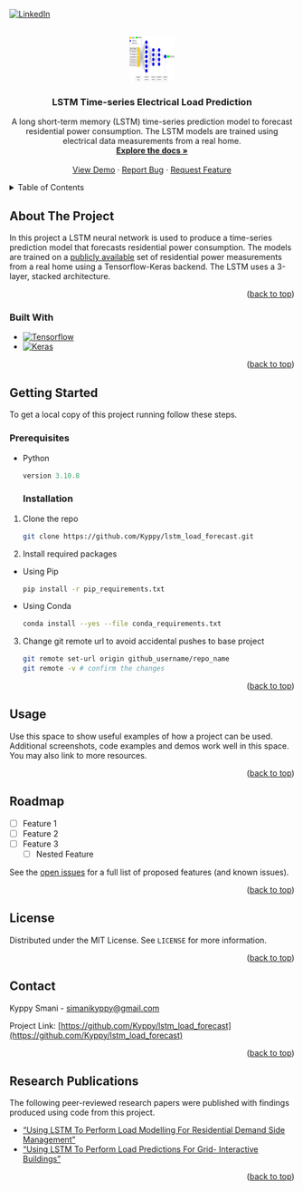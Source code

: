 <!-- PROJECT SHIELDS -->
<!--
*** I'm using markdown "reference style" links for readability.
*** Reference links are enclosed in brackets [ ] instead of parentheses ( ).
*** See the bottom of this document for the declaration of the reference variables
*** for contributors-url, forks-url, etc. This is an optional, concise syntax you may use.
*** https://www.markdownguide.org/basic-syntax/#reference-style-links
-->
[![LinkedIn][linkedin-shield]][linkedin-url]

<!-- PROJECT LOGO -->
<br />
<div align="center">
  <a href="https://github.com/Kyppy/lstm_load_forecast">
    <img src="images/logo.png" alt="Logo" width="80" height="80">
  </a>
  
<h3 align="center">LSTM Time-series Electrical Load Prediction</h3>

  <p align="center">
    A long short-term memory (LSTM) time-series prediction model to forecast residential power consumption. The LSTM models are trained using electrical data measurements from a real home.
    <br />
    <a href="https://github.com/Kyppy/lstm_load_forecast"><strong>Explore the docs »</strong></a>
    <br />
    <br />
    <a href="https://github.com/Kyppy/lstm_load_forecast">View Demo</a>
    ·
    <a href="https://github.com/Kyppy/lstm_load_forecast/issues/new?labels=bug&template=bug-report---.md">Report Bug</a>
    ·
    <a href="https://github.com/Kyppy/lstm_load_forecast/issues/new?labels=enhancement&template=feature-request---.md">Request Feature</a>
  </p>
</div>

<!-- TABLE OF CONTENTS -->
<details>
  <summary>Table of Contents</summary>
  <ol>
    <li>
      <a href="#about-the-project">About The Project</a>
      <ul>
        <li><a href="#built-with">Built With</a></li>
      </ul>
    </li>
    <li>
      <a href="#getting-started">Getting Started</a>
      <ul>
        <li><a href="#prerequisites">Prerequisites</a></li>
        <li><a href="#installation">Installation</a></li>
      </ul>
    </li>
    <li><a href="#usage">Usage</a></li>
    <li><a href="#roadmap">Roadmap</a></li>
    <li><a href="#contributing">Contributing</a></li>
    <li><a href="#license">License</a></li>
    <li><a href="#contact">Contact</a></li>
    <li><a href="#acknowledgments">Acknowledgments</a></li>
  </ol>
</details>

<!-- ABOUT THE PROJECT -->
## About The Project

In this project a LSTM neural network is used to produce a time-series prediction model that forecasts residential power consumption. The models are trained on a <a href="https://archive.ics.uci.edu/dataset/235/individual+household+electric+power+consumption">publicly available</a> set of residential power measurements from a real home using a Tensorflow-Keras backend. The LSTM uses a 3-layer, stacked architecture.

<p align="right">(<a href="#readme-top">back to top</a>)</p>

### Built With

* [![Tensorflow][TF]][TF-url]
* [![Keras][KR]][KR-url]
  
<p align="right">(<a href="#readme-top">back to top</a>)</p>

<!-- GETTING STARTED -->
## Getting Started

To get a local copy of this project running follow these steps.

### Prerequisites

* Python
  ```python
  version 3.10.8
  ```

  ### Installation
  
1. Clone the repo
   ```sh
   git clone https://github.com/Kyppy/lstm_load_forecast.git
   ```
2. Install required packages
 * Using Pip
   ```sh
   pip install -r pip_requirements.txt
   ```
 * Using Conda
   ```sh
   conda install --yes --file conda_requirements.txt
   ```
3. Change git remote url to avoid accidental pushes to base project
   ```sh
   git remote set-url origin github_username/repo_name
   git remote -v # confirm the changes
   ```

<p align="right">(<a href="#readme-top">back to top</a>)</p>

<!-- USAGE EXAMPLES -->
## Usage

Use this space to show useful examples of how a project can be used. Additional screenshots, code examples and demos work well in this space. You may also link to more resources.

<p align="right">(<a href="#readme-top">back to top</a>)</p>

<!-- ROADMAP -->
## Roadmap

- [ ] Feature 1
- [ ] Feature 2
- [ ] Feature 3
    - [ ] Nested Feature

See the [open issues](https://github.com/github_username/repo_name/issues) for a full list of proposed features (and known issues).

<p align="right">(<a href="#readme-top">back to top</a>)</p>

<!-- LICENSE -->
## License

Distributed under the MIT License. See `LICENSE` for more information.

<p align="right">(<a href="#readme-top">back to top</a>)</p>

<!-- CONTACT -->
## Contact

Kyppy Smani - simanikyppy@gmail.com

Project Link: [https://github.com/Kyppy/lstm_load_forecast](https://github.com/Kyppy/lstm_load_forecast)

<p align="right">(<a href="#readme-top">back to top</a>)</p>

<!-- RESEARCH PUBLICATIONS -->
## Research Publications

The following peer-reviewed research papers were published with findings produced using code from this project.

* [“Using LSTM To Perform Load Modelling For Residential
Demand Side Management”](https://ieeexplore.ieee.org/document/10057875)
* [“Using LSTM To Perform Load Predictions For Grid-
Interactive Buildings”](https://www.researchgate.net/publication/381076004_Using_LSTM_to_Perform_Load_Predictions_for_Grid-Interactive_Buildings)

<p align="right">(<a href="#readme-top">back to top</a>)</p>

<!-- MARKDOWN LINKS & IMAGES -->
<!-- https://www.markdownguide.org/basic-syntax/#reference-style-links -->
[KR]: https://img.shields.io/badge/Keras-%23D00000.svg?style=for-the-badge&logo=Keras&logoColor=white
[KR-url]: https://keras.io/
[license-shield]: https://img.shields.io/github/license/Kyppy/lstm_load_forecast.svg?style=for-the-badge
[license-url]: https://github.com/Kyppy/lstm_load_forecast/blob/main/LICENSE
[linkedin-shield]: https://img.shields.io/badge/-LinkedIn-black.svg?style=for-the-badge&logo=linkedin&colorB=555
[linkedin-url]: https://linkedin.com/in/kyppysimani
[TF]: https://img.shields.io/badge/TensorFlow-%23FF6F00.svg?style=for-the-badge&logo=TensorFlow&logoColor=white
[TF-url]: https://www.tensorflow.org/
